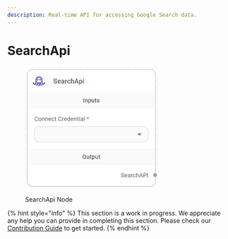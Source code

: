 ```yaml
---
description: Real-time API for accessing Google Search data.
---
```


# SearchApi

<figure><img src="../../../.gitbook/assets/image (9) (1).png" alt="" width="304"><figcaption><p>SearchApi Node</p></figcaption></figure>

{% hint style="info" %}
This section is a work in progress. We appreciate any help you can provide in completing this section. Please check our [Contribution Guide](https://toi500.gitbook.io/flowise-docs/\~/changes/8jXR0fgKTRRTOfbueBkZ/contributing) to get started.
{% endhint %}
